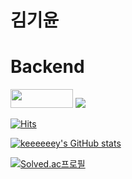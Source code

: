 # 김기윤

# Backend
<img src="https://img.shields.io/badge/Spring-6DB33F?style=flat-square&logo=Spring&logoColor=FFF" style="width:100px; height:30px;"/>
<img src="https://img.shields.io/badge/Spring Boot-6DB33F?style=flat-square&logo=Spring Boot&logoColor=FFF" style="max-width:100%"/>

[![Hits](https://hits.seeyoufarm.com/api/count/incr/badge.svg?url=https%3A%2F%2Fgithub.com%2Fkeeeeeey&count_bg=%2379C83D&title_bg=%23555555&icon=&icon_color=%23E7E7E7&title=hits&edge_flat=false)](https://hits.seeyoufarm.com)

[![keeeeeey's GitHub stats](https://github-readme-stats.vercel.app/api?username=keeeeeey)](https://github.com/anuraghazra/github-readme-stats)

[![Solved.ac프로필](http://mazassumnida.wtf/api/v2/generate_badge?boj=sseioul)](https://solved.ac/sseioul)
